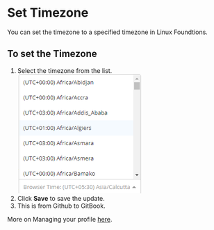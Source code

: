 # Set Timezone

You can set the timezone to a specified timezone in Linux Foundtions.

## To set the Timezone

1. Select the timezone from the list.  ![Set Timezone](../.gitbook/assets/set-timezone.png) 
2. Click **Save** to save the update.
3. This is from Github to GitBook.

More on Managing your profile [here](account-settings.md).

